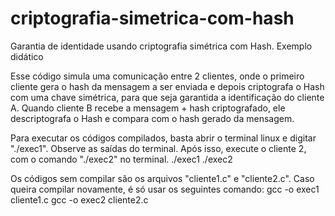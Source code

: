 # criptografia-simetrica-com-hash
Garantia de identidade usando criptografia simétrica com Hash. Exemplo didático

Esse código simula uma comunicação entre 2 clientes, onde o primeiro cliente gera o hash da mensagem a ser enviada e depois criptografa o Hash com uma chave simétrica, para que seja garantida a identificação do cliente A. Quando cliente B recebe a mensagem + hash criptografado, ele descriptografa o Hash e compara com o hash gerado da mensagem.

Para executar os códigos compilados, basta abrir o terminal linux e digitar "./exec1". Observe as saídas do terminal. Após isso, execute o cliente 2, com o comando "./exec2" no terminal.
    ./exec1
    ./exec2

Os códigos sem compilar são os arquivos "cliente1.c" e "cliente2.c". Caso queira compilar novamente, é só usar os seguintes comando:
    gcc -o exec1 cliente1.c
    gcc -o exec2 cliente2.c
